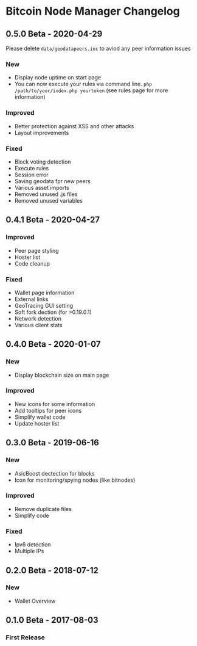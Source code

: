 # Bitcoin Node Manager Changelog

## 0.5.0 Beta - 2020-04-29

Please delete `data/geodatapeers.inc` to aviod any peer information issues

### New

- Display node uptime on start page
- You can now execute your rules via command line. `php /path/to/your/index.php yourtoken` (see rules page for more information)

### Improved

- Better protection against XSS and other attacks
- Layout improvements

### Fixed

- Block voting detection
- Execute rules
- Session error
- Saving geodata fpr new peers
- Various asset imports
- Removed unused .js files
- Removed unused variables

## 0.4.1 Beta - 2020-04-27

### Improved

- Peer page styling
- Hoster list
- Code cleanup

### Fixed

- Wallet page information
- External links
- GeoTracing GUI setting
- Soft fork dection (for >0.19.0.1)
- Network detection
- Various client stats

## 0.4.0 Beta - 2020-01-07

### New

- Display blockchain size on main page

### Improved

- New icons for some information
- Add tooltips for peer icons
- Simplify wallet code
- Update hoster list

## 0.3.0 Beta - 2019-06-16

### New

- AsicBoost dectection for blocks
- Icon for monitoring/spying nodes (like bitnodes)

### Improved

- Remove duplicate files
- Simplify code

### Fixed

- Ipv6 detection
- Multiple IPs

## 0.2.0 Beta - 2018-07-12

### New

- Wallet Overview

## 0.1.0 Beta - 2017-08-03

### First Release
